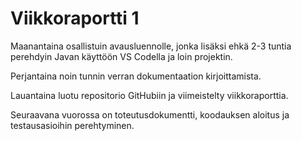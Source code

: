 # Viikkoraportti 1

Maanantaina osallistuin avausluennolle, jonka lisäksi ehkä 2-3 tuntia perehdyin Javan käyttöön VS Codella ja loin projektin.

Perjantaina noin tunnin verran dokumentaation kirjoittamista.

Lauantaina luotu repositorio GitHubiin ja viimeistelty viikkoraporttia.

Seuraavana vuorossa on toteutusdokumentti, koodauksen aloitus ja testausasioihin perehtyminen.